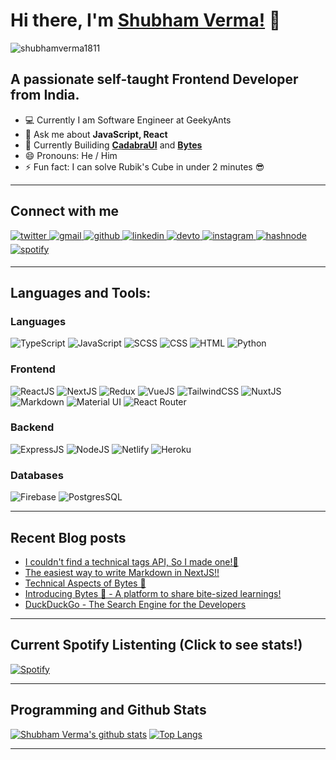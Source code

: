 # Hi there, I'm [Shubham Verma!](https://shubhamverma.me) 👋

<p align="left"> <img src="https://komarev.com/ghpvc/?username=shubhamverma1811" alt="shubhamverma1811" /> </p>

## A passionate self-taught Frontend Developer from India.

- 💻 Currently I am Software Engineer at GeekyAnts
- 💬 Ask me about **JavaScript, React**
- 🎋 Currently Builiding **[CadabraUI](https://cadabraui.vercel.app)** and **[Bytes](https://bytes.vercel.app)**
- 😄 Pronouns: He / Him
- ⚡ Fun fact: I can solve Rubik's Cube in under 2 minutes 😎

---

## **Connect with me**

<div align="left">
<a href="https://twitter.com/Shubham_Verma18" target="_blank">
<img src=https://img.shields.io/badge/twitter-%2300acee.svg?&style=for-the-badge&logo=twitter&logoColor=white alt=twitter style="margin-bottom: 5px;" />
</a>

<a href="mailto:hi@shubhamverma.me" target="_blank">
<img src=https://img.shields.io/badge/Gmail-D14836?style=for-the-badge&logo=gmail&logoColor=white alt=gmail style="margin-bottom: 5px;" />
</a>

<a href="https://github.com/ShubhamVerma1811" target="_blank">
<img src=https://img.shields.io/badge/github-%2324292e.svg?&style=for-the-badge&logo=github&logoColor=white alt=github style="margin-bottom: 5px;" />
</a>

<a href="https://linkedin.com/in/shubhamverma1811" target="_blank">
<img src=https://img.shields.io/badge/linkedin-%231E77B5.svg?&style=for-the-badge&logo=linkedin&logoColor=white alt=linkedin style="margin-bottom: 5px;" />
</a>

<a href="https://dev.to/shubhamverma18" target="_blank">
<img src=https://img.shields.io/badge/dev.to-%2308090A.svg?&style=for-the-badge&logo=dev.to&logoColor=white alt=devto style="margin-bottom: 5px;" />
</a>

<a href="https://instagram.com/shubham.verma.me" target="_blank">
<img src=https://img.shields.io/badge/instagram-E4405F.svg?&style=for-the-badge&logo=instagram&logoColor=white alt=instagram style="margin-bottom: 5px;" />
</a>

<a href="https://blogs.shubhamverma.me" target="_blank">
<img src=https://img.shields.io/badge/Hashnode-2962FF?style=for-the-badge&logo=hashnode&logoColor=white alt=hashnode style="margin-bottom: 5px;" />
</a>

<a href="https://open.spotify.com/user/shubhamverma1811?si=54303b68c2c94c8c" target="_blank">
<img src=https://img.shields.io/badge/Spotify-1ED760?style=for-the-badge&logo=spotify&logoColor=white alt=spotify style="margin-bottom: 5px;" />
</a>

</div>

---

## **Languages and Tools:**

### **Languages**

<p align="left">
<img src="https://img.shields.io/badge/typescript%20-%23007ACC.svg?&style=for-the-badge&logo=typescript&logoColor=white" alt="TypeScript" />
<img src="https://img.shields.io/badge/JavaScript-F7DF1E?style=for-the-badge&logo=javascript&logoColor=black" alt="JavaScript" />
<img src="https://img.shields.io/badge/Sass-CC6699?style=for-the-badge&logo=sass&logoColor=white"
alt="SCSS"
/>
<img src="https://img.shields.io/badge/CSS-1572B6?&style=for-the-badge&logo=css3&logoColor=white"
alt="CSS"/>
<img src="https://img.shields.io/badge/HTML-E34F26?style=for-the-badge&logo=html5&logoColor=white"
alt="HTML"
/>
<img src="https://img.shields.io/badge/Python-3776AB?style=for-the-badge&logo=python&logoColor=white" alt="Python"/>
</p>

### **Frontend**

<p align="left">

<img src="https://img.shields.io/badge/React-20232A?style=for-the-badge&logo=react&logoColor=61DAFB" alt="ReactJS"/>
<img src="https://img.shields.io/badge/next%20js%20-%23000000.svg?&style=for-the-badge&logo=next.js&logoColor=white" alt="NextJS"/>
<img src="https://img.shields.io/badge/Redux-593D88?style=for-the-badge&logo=redux&logoColor=white" alt="Redux"/>
<img src="https://img.shields.io/badge/vuejs%20-%2335495e.svg?&style=for-the-badge&logo=vue.js&logoColor=%234FC08D" alt="VueJS"/>
<img src="https://img.shields.io/badge/Tailwind_CSS-38B2AC?style=for-the-badge&logo=tailwind-css&logoColor=white" alt="TailwindCSS"/>
<img src="https://img.shields.io/badge/NuxtJS%20-black.svg?&style=for-the-badge&logo=NuxtJS&logoColor=white" alt="NuxtJS"/>
<img src="https://img.shields.io/badge/Markdown-000000?style=for-the-badge&logo=markdown&logoColor=white" alt="Markdown"/>
<img src="https://img.shields.io/badge/Material--UI-0081CB?style=for-the-badge&logo=material-ui&logoColor=white" alt="Material UI"/>
<img src="https://img.shields.io/badge/React_Router-CA4245?style=for-the-badge&logo=react-router&logoColor=white" alt="React Router"/>

</p>

### **Backend**

<p align="left">
<img src="https://img.shields.io/badge/Express.js-404D59?style=for-the-badge" alt="ExpressJS"/>
<img src="https://img.shields.io/badge/Node.js-43853D?style=for-the-badge&logo=node.js&logoColor=white" alt="NodeJS"/>
<img src="https://img.shields.io/badge/Netlify-00C7B7?style=for-the-badge&logo=netlify&logoColor=white" alt="Netlify"/>
<img src="https://img.shields.io/badge/Heroku-430098?style=for-the-badge&logo=heroku&logoColor=white" alt="Heroku"/>
</p>

### **Databases**

<p align="left">
<img alt="Firebase" src="https://img.shields.io/badge/firebase-%23039BE5.svg?style=for-the-badge&logo=firebase"/>
<img src="https://img.shields.io/badge/PostgreSQL-316192?style=for-the-badge&logo=postgresql&logoColor=white" alt="PostgresSQL"/>
</p>

---

## **Recent Blog posts**

<!-- BLOG-POST-LIST:START -->

- [I couldn't find a technical tags API, So I made one!🎊](https://blogs.shubhamverma.me/i-couldnt-find-a-technical-tags-api-so-i-made-one)
- [The easiest way to write Markdown in NextJS!!](https://blogs.shubhamverma.me/the-easiest-way-to-write-markdown-in-nextjs)
- [Technical Aspects of Bytes 🎉](https://blogs.shubhamverma.me/technical-aspects-of-bytes)
- [Introducing Bytes 🎉 - A platform to share bite-sized learnings!](https://blogs.shubhamverma.me/introducing-bytes-a-platform-to-share-bite-sized-learnings)
- [DuckDuckGo - The Search Engine for the Developers](https://blogs.shubhamverma.me/duckduckgo-the-search-engine-for-the-developers)
<!-- BLOG-POST-LIST:END -->

---

## **Current Spotify Listenting** (Click to see stats!)

[![Spotify](https://spot-right-now.vercel.app/api/spotify)](https://spotify-top.com/user/shubhamverma1811)

---

## **Programming and Github Stats**

[![Shubham Verma's github stats](https://github-readme-stats.vercel.app/api?username=shubhamverma1811&theme=radical)](https://github.com/shubhamverma1811/)
[![Top Langs](https://github-readme-stats.vercel.app/api/top-langs/?username=shubhamverma1811&layout=compact&theme=radical)](https://github.com/shubhamverma1811)
<br>

---
